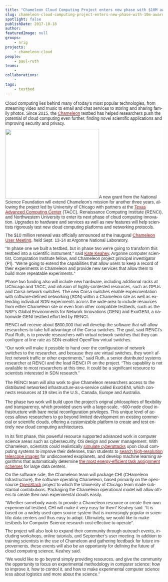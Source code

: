 ```yaml
---
title: "Chameleon Cloud Computing Project enters new phase with $10M award"
slug: chameleon-cloud-computing-project-enters-new-phase-with-10m-award
spotlight: false
publishDate: 2017-10-18
author: 
featuredImage: null
groups:
    - nrig
projects:
    - chameleon-cloud
people:
    - paul-ruth
teams: 
    - 
collaborations:
    - 
tags:
    - testbed
---
```

<div id="pageContainer1" class="page" data-page-number="1"></div>
<div id="pageContainer2" class="page" data-page-number="2">
<div class="textLayer">
<div class="text-layer-inner">
<p style="background: white; margin: 0in 0in 7.5pt 0in;"><span lang="EN-US" style="font-family: 'Helvetica',sans-serif; color: #333333;">Cloud computing lies behind many of today’s most popular technologies, from streaming video and music to email and chat services to storing and sharing family photos. Since 2015, the </span><span lang="EN-US"><a href="https://www.chameleoncloud.org/"><span style="font-family: 'Helvetica',sans-serif; color: #ae1919; text-decoration: none; text-underline: none;">Chameleon</span></a></span><span lang="EN-US" style="font-family: 'Helvetica',sans-serif; color: #333333;"> testbed has helped researchers push the potential of cloud computing even further, finding novel scientific applications and improving security and privacy.</span></p>
<p style="background: white; margin: 0in 0in 7.5pt 0in;"><a href="http://renci.org/wp-content/uploads/2017/10/Chameleon-hardware-1.jpg"><img class="alignleft size-medium wp-image-16809" src="http://renci.org/wp-content/uploads/2017/10/Chameleon-hardware-1-300x222.jpg" alt="" width="300" height="222" /></a><span lang="EN-US" style="font-family: 'Helvetica',sans-serif; color: #333333;">A new grant from the National Science Foundation will extend Chameleon’s mission for another three years, allowing the project led by University of Chicago with partners at the </span><span lang="EN-US"><a href="https://www.tacc.utexas.edu/"><span style="font-family: 'Helvetica',sans-serif; color: #ae1919; text-decoration: none; text-underline: none;">Texas Advanced Computing Center</span></a></span><span lang="EN-US" style="font-family: 'Helvetica',sans-serif; color: #333333;"> (TACC), Renaissance Computing Institute (RENCI), and Northwestern University to enter its next phase of cloud computing innovation. Upgrades to hardware and services as well as new features will help scientists rigorously test new cloud computing platforms and networking protocols. </span></p>
<!--more-->
<p style="background: white; margin: 0in 0in 7.5pt 0in;"><span lang="EN-US" style="font-family: 'Helvetica',sans-serif; color: #333333;">The $10 million renewal was officially announced at the inaugural </span><span lang="EN-US"><a href="https://press3.mcs.anl.gov/ccusers2017/"><span style="font-family: 'Helvetica',sans-serif; color: #ae1919; text-decoration: none; text-underline: none;">Chameleon User Meeting</span></a></span><span lang="EN-US" style="font-family: 'Helvetica',sans-serif; color: #333333;">, held Sept. 13-14 at Argonne National Laboratory.</span></p>
<p style="background: white; margin: 0in 0in 7.5pt 0in;"><span lang="EN-US" style="font-family: 'Helvetica',sans-serif; color: #333333;">“In phase one we built a testbed, but in phase two we're going to transform this testbed into a scientific instrument,” said </span><span lang="EN-US"><a href="http://www.mcs.anl.gov/~keahey/"><span style="font-family: 'Helvetica',sans-serif; color: #ae1919; text-decoration: none; text-underline: none;">Kate Keahey</span></a></span><span lang="EN-US" style="font-family: 'Helvetica',sans-serif; color: #333333;">, Argonne computer scientist, Computation Institute fellow, and Chameleon project principal investigator (PI). “We’re going to extend the capabilities that allow users to keep a record of their experiments in Chameleon and provide new services that allow them to build more repeatable experiments.”</span></p>
<p style="background: white; margin: 0in 0in 7.5pt 0in;"><span lang="EN-US" style="font-family: 'Helvetica',sans-serif; color: #333333;">Phase two funding also will include new hardware, including additional racks at UChicago and TACC, and infusion of highly-contested resources, such as GPUs and Corsa network switches. The new Corsa switches enable experimentation with software-defined networking (SDN) within a Chameleon site as well as extending individual SDN experiments across the wide-area to include resources from either Chameleon site or even from other compatible testbeds, such as the NSF’s Global Environments for Network Innovations (GENI) and ExoGENI, a nationwide GENI testbed effort led by RENCI.</span></p>
<p style="background: white; margin: 0in 0in 7.5pt 0in;"><span lang="EN-US" style="font-family: 'Helvetica',sans-serif; color: #333333;">RENCI will receive about $800,000 that will develop the software that will allow researchers to take full advantage of the Corsa switches. The goal, said RENCI’s Paul Ruth, is to provide researchers with virtual network switches that they can configure at line rate as SDN-enabled OpenFlow virtual switches. </span></p>
<p style="background: white; margin: 0in 0in 7.5pt 0in;"><span lang="EN-US" style="font-family: 'Helvetica',sans-serif; color: #333333;">“Our work will make it possible to hand over the configuration of network switches to the researcher, and because they are virtual switches, they won’t affect network traffic or other experiments,” said Ruth, a senior distributed systems researcher at RENCI and the lead RENCI PI on the project. “This capability is not available to most researchers at this time. It could be a significant resource to scientists interested in SDN research.”</span></p>
<p style="background: white;"><span lang="EN-US" style="font-family: 'Helvetica',sans-serif; color: #333333;">The RENCI team will also work to give Chameleon researchers access to the distributed networked infrastructure-as-a-service called ExoGENI, which connects resources at 19 sites in the U.S., Canada, Europe and Australia. </span></p>
<p style="background: white;"><span lang="EN-US" style="font-family: 'Helvetica',sans-serif; color: #333333;">The phase two work will build upon the project’s original philosophies of flexibility and transparency, which provided users with a large-scale, ~600-node cloud infrastructure with bare metal reconfiguration privileges. This unique level of access allows researchers to go beyond limited development on existing commercial or scientific clouds, offering a customizable platform to create and test entirely new cloud computing architectures.</span></p>
<p style="background: white; margin: 0in 0in 7.5pt 0in;"><span lang="EN-US" style="font-family: 'Helvetica',sans-serif; color: #333333;">In its first phase, this powerful resource supported advanced work in computer science areas such as cybersecurity, OS design and power management. With Chameleon, scientists could realistically </span><span lang="EN-US"><a href="https://www.ci.uchicago.edu/blog/circumventing-cyber-attacks-chameleon"><span style="font-family: 'Helvetica',sans-serif; color: #ae1919; text-decoration: none; text-underline: none;">simulate cyberattacks</span></a></span><span lang="EN-US" style="font-family: 'Helvetica',sans-serif; color: #333333;"> upon cloud computing systems to improve their defenses, train students to </span><span lang="EN-US"><a href="https://www.ci.uchicago.edu/blog/search-planet"><span style="font-family: 'Helvetica',sans-serif; color: #ae1919; text-decoration: none; text-underline: none;">search high-resolution telescope images</span></a></span><span lang="EN-US" style="font-family: 'Helvetica',sans-serif; color: #333333;"> for undiscovered exoplanets, and develop machine learning algorithms that automatically determine </span><span lang="EN-US"><a href="https://www.ci.uchicago.edu/blog/machine-learning-cooldown-data-center"><span style="font-family: 'Helvetica',sans-serif; color: #ae1919; text-decoration: none; text-underline: none;">the most energy-efficient task assignment schemes</span></a></span><span lang="EN-US" style="font-family: 'Helvetica',sans-serif; color: #333333;"> for large data centers.</span></p>
<p style="background: white; margin: 0in 0in 7.5pt 0in;"><span lang="EN-US" style="font-family: 'Helvetica',sans-serif; color: #333333;">On the software side, the Chameleon team will package CHI (CHameleon Infrastructure), the software operating Chameleon, based primarily on the open-source </span><span lang="EN-US"><a href="https://www.openstack.org/"><span style="font-family: 'Helvetica',sans-serif; color: #ae1919; text-decoration: none; text-underline: none;">OpenStack</span></a></span><span lang="EN-US" style="font-family: 'Helvetica',sans-serif; color: #333333;"> project to which the University of Chicago team made substantial contributions. Packaging the Chameleon operational model will allow others to create their own experimental clouds easily.</span></p>
<p style="background: white; margin: 0in 0in 7.5pt 0in;"><span lang="EN-US" style="font-family: 'Helvetica',sans-serif; color: #333333;">“Whether somebody wants to provide a Chameleon resource or create their own experimental testbed, CHI will make it very easy for them” Keahey said. “It is based on a widely used open source system that is increasingly popular in scientific data centers and thus easy to adopt. Ultimately, we would like to make testbeds for Computer Science research cost-effective to operate”.</span></p>
<p style="background: white; margin: 0in 0in 7.5pt 0in;"><span lang="EN-US" style="font-family: 'Helvetica',sans-serif; color: #333333;">The project will also look to expand their community through outreach events, including workshops, online tutorials, and September’s user meeting. In addition to training scientists in the use of Chameleon and gathering feedback for future improvements, these events will also be an opportunity for defining the future of cloud computing science, Keahey said.</span></p>
<p style="background: white; margin: 0in 0in 7.5pt 0in;"><span lang="EN-US" style="font-family: 'Helvetica',sans-serif; color: #333333;">“We would like to go beyond simply providing resources, and give the community the opportunity to focus on experimental methodology in computer science: how to improve it, how to control it, and how to make experimental computer science less about logistics and more about the science.”</span></p>

</div>
</div>
</div>
&nbsp;
